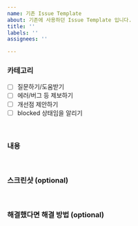 ```yaml
---
name: 기존 Issue Template
about: 기존에 사용하던 Issue Template 입니다.
title: ''
labels: ''
assignees: ''

---
```


### 카테고리

- [ ]  질문하기/도움받기
- [ ]  에러/버그 등 제보하기
- [ ]  개선점 제안하기
- [ ]  blocked 상태임을 알리기

<br>

### 내용

<br>

### 스크린샷 (optional)

<br>

### 해결했다면 해결 방법 (optional)

<br>
